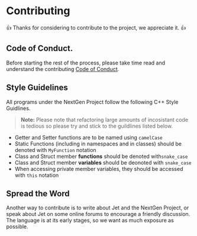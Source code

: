 # Contributing

👍 Thanks for considering to contribute to the project, we appreciate it. 👍

Code of Conduct.
----------------
Before starting the rest of the process, please take time read and understand the contributing
[Code of Conduct](https://github.com/ziglang/zig/wiki/Community-Projects).

Style Guidelines
----------------
All programs under the NextGen Project follow the following C++ Style Guidlines.
> **Note:** Please note that refactoring large amounts of incosistant code is tedious so please try and
> stick to the guildlines listed below.

* Getter and Setter functions are to be named using `camelCase`
* Static Functions (including in namespaces and in classes) should be denoted with `MyFunction` notation
* Class and Struct member **functions** should be denoted with`snake_case`
* Class and Struct member **variables** should be deonoted with `snake_case`
* When accessing private member variables, they should be accessed with `this` notation


Spread the Word
---------------

Another way to contribute is to write about Jet and the NextGen Project, or speak about Jet on
some online forums to encourage a friendly discussion. The language is at its early stages, so 
we want as much exposure as possible.
